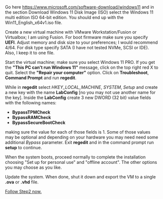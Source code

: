 Go here https://www.microsoft.com/software-download/windows11 and in the section Download Windows 11 Disk Image (ISO) select the Windows 11 multi edition ISO 64-bit edition. You should end up with the Win11_English_x64v1.iso file.


Create a new virtual machine with VMware Workstation/Fusion or Virtualbox; I am using Fusion. For boot firmware make sure you specify **UEFI**. Adjust memory and disk size to your preferences; I would recommend 4/64. For disk type specify SATA (I have not tested NVMe, SCSI or IDE). Also, I keep it to one file.


Start the virtual machine; make sure you select Windows 11 PRO. If you get the **"This PC can't run Windows 11"** message, click on the top right red X to quit. Select the **"Repair your computer"** option. Click on **Troubleshoot**, **Command Prompt** and run **regedit**. 


While in  **regedit** select _HKEY_LOCAL_MACHINE_, _SYSTEM_, _Setup_ and create a new key with the name **LabConfig** [no you may not use another name for the key]. Inside the **LabConfig** create 3 new DWORD (32 bit) value fields with the following names: 
- **BypassTPMCheck**
- **BypassRAMCheck**
- **BypassSecureBootCheck**

making sure the value for each of those fields is 1. Some of those values may be optional and depending on your hardware you may need need some additional _Bypass_ parameter. Exit **regedit** and in the command prompt run **setup** to continue.

When the system boots, proceed normally to complete the installation choosing "Set up for personal use" and "offline account". The other options you may choose as you like.

Update the system. When done, shut it down and export the VM to a single **.ova** or **.vhd** file.

[Follow Step2 now.](https://github.com/jdmedeiros/11onEC2/blob/main/Step2.md)
